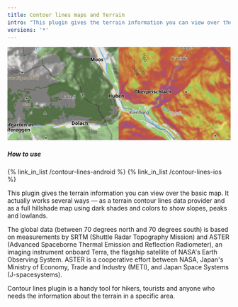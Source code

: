 ```yaml
---
title: Contour lines maps and Terrain
intro: "This plugin gives the terrain information you can view over the basic map."
versions: '*'
---
```


![Contour lines](/assets/images/plugins/contour-lines/contour-lines-intro.png)

##### How to use
{% link_in_list /contour-lines-android %}
{% link_in_list /contour-lines-ios %}

This plugin gives the terrain information you can view over the basic map. It actually works several ways — as a terrain contour lines data provider and as a full hillshade map using dark shades and colors to show slopes, peaks and lowlands.

The global data (between 70 degrees north and 70 degrees south) is based on measurements by SRTM (Shuttle Radar Topography Mission) and ASTER (Advanced Spaceborne Thermal Emission and Reflection Radiometer), an imaging instrument onboard Terra, the flagship satellite of NASA's Earth Observing System. ASTER is a cooperative effort between NASA, Japan's Ministry of Economy, Trade and Industry (METI), and Japan Space Systems (J-spacesystems).

Contour lines plugin is a handy tool for hikers, tourists and anyone who needs the information about the terrain in a specific area.
